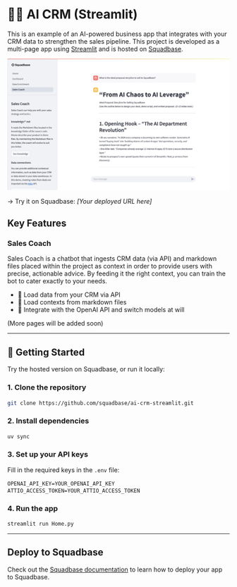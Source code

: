 # 🧠👔 AI CRM (Streamlit)

This is an example of an AI-powered business app that integrates with your CRM data to strengthen the sales pipeline.
This project is developed as a multi-page app using [Streamlit](https://streamlit.io/) and is hosted on [Squadbase](https://squadbase.dev/).

![Preview](./assets/preview.png)

→ Try it on Squadbase: _[Your deployed URL here]_

## Key Features

### Sales Coach

Sales Coach is a chatbot that ingests CRM data (via API) and markdown files placed within the project as context in order to provide users with precise, actionable advice. By feeding it the right context, you can train the bot to cater exactly to your needs.

- 🔹 Load data from your CRM via API
- 🔹 Load contexts from markdown files
- 🔹 Integrate with the OpenAI API and switch models at will

(More pages will be added soon)

---

## 🚀 Getting Started

Try the hosted version on Squadbase, or run it locally:

### 1. Clone the repository

```bash
git clone https://github.com/squadbase/ai-crm-streamlit.git
```

### 2. Install dependencies

```bash
uv sync
```

### 3. Set up your API keys

Fill in the required keys in the `.env` file:

```env
OPENAI_API_KEY=YOUR_OPENAI_API_KEY
ATTIO_ACCESS_TOKEN=YOUR_ATTIO_ACCESS_TOKEN
```

### 4. Run the app

```bash
streamlit run Home.py
```

---

## Deploy to Squadbase

Check out the [Squadbase documentation](https://squadbase.dev/docs/frameworks/streamlit) to learn how to deploy your app to Squadbase.
